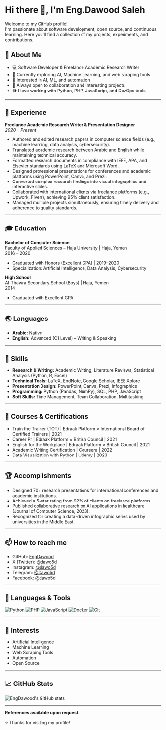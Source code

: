 # Hi there 👋, I'm Eng.Dawood Saleh

Welcome to my GitHub profile!  
I'm passionate about software development, open source, and continuous learning. Here you'll find a collection of my projects, experiments, and contributions.

## 🚀 About Me

- 💻 Software Developer & Freelance Academic Research Writer
- 🌱 Currently exploring AI, Machine Learning, and web scraping tools
- 🤖 Interested in AI, ML, and automation
- 🤝 Always open to collaboration and interesting projects
- 🛠️ I love working with Python, PHP, JavaScript, and DevOps tools

---

## 💼 Experience

**Freelance Academic Research Writer & Presentation Designer**  
_2020 – Present_

- Authored and edited research papers in computer science fields (e.g., machine learning, data analysis, cybersecurity).
- Translated academic research between Arabic and English while maintaining technical accuracy.
- Formatted research documents in compliance with IEEE, APA, and Elsevier standards using LaTeX and Microsoft Word.
- Designed professional presentations for conferences and academic platforms using PowerPoint, Canva, and Prezi.
- Converted complex research findings into visual infographics and interactive slides.
- Collaborated with international clients via freelance platforms (e.g., Upwork, Fiverr), achieving 95% client satisfaction.
- Managed multiple projects simultaneously, ensuring timely delivery and adherence to quality standards.

---

## 🎓 Education

**Bachelor of Computer Science**  
Faculty of Applied Sciences – Haja University | Haja, Yemen  
2016 – 2020  
- Graduated with Honors (Excellent GPA) | 2019–2020
- Specialization: Artificial Intelligence, Data Analysis, Cybersecurity

**High School**  
Al-Thawra Secondary School (Boys) | Haja, Yemen  
2014  
- Graduated with Excellent GPA

---

## 🌏 Languages

- **Arabic:** Native
- **English:** Advanced (C1 Level) – Writing & Speaking

---

## 🧰 Skills

- **Research & Writing:** Academic Writing, Literature Reviews, Statistical Analysis (Python, R, Excel)
- **Technical Tools:** LaTeX, EndNote, Google Scholar, IEEE Xplore
- **Presentation Design:** PowerPoint, Canva, Prezi, Infographics
- **Programming:** Python (Pandas, NumPy), SQL, PHP, JavaScript
- **Soft Skills:** Time Management, Team Collaboration, Multitasking

---

## 📜 Courses & Certifications

- Train the Trainer (TOT) | Edraak Platform × International Board of Certified Trainers | 2021
- Career Pr | Edraak Platform × British Council | 2021
- English for the Workplace | Edraak Platform × British Council | 2021
- Academic Writing Certification | Coursera | 2022
- Data Visualization with Python | Udemy | 2023

---

## 🏆 Accomplishments

- Designed 70+ research presentations for international conferences and academic institutions.
- Achieved a 5-star rating from 92% of clients on freelance platforms.
- Published collaborative research on AI applications in healthcare (Journal of Computer Science, 2023).
- Recognized for creating a data-driven infographic series used by universities in the Middle East.

---

## 📫 How to reach me

- GitHub: [EngDawood](https://github.com/EngDawood)
- X (Twitter): [@dawo5d](https://x.com/dawo5d)
- Instagram: [@dawo5d](https://www.instagram.com/dawo5d/)
- Telegram: [@Dawo5d](https://t.me/Dawo5d)
- Facebook: [@dawo5d](https://www.facebook.com/dawo5d/)

---

## 🧰 Languages & Tools

![Python](https://img.shields.io/badge/Python-3776AB?style=flat&logo=python&logoColor=white)
![PHP](https://img.shields.io/badge/PHP-777BB4?style=flat&logo=php&logoColor=white)
![JavaScript](https://img.shields.io/badge/JavaScript-F7DF1E?style=flat&logo=javascript&logoColor=black)
![Docker](https://img.shields.io/badge/Docker-2496ED?style=flat&logo=docker&logoColor=white)
![Git](https://img.shields.io/badge/Git-F05032?style=flat&logo=git&logoColor=white)

---

## 🔬 Interests

- Artificial Intelligence
- Machine Learning
- Web Scraping Tools
- Automation
- Open Source

---

## 📈 GitHub Stats

![EngDawood's GitHub stats](https://github-readme-stats.vercel.app/api?username=EngDawood&show_icons=true&theme=github_dark)

---

**References available upon request.**

⭐️ Thanks for visiting my profile!
